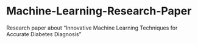 # Machine-Learning-Research-Paper
Research paper about “Innovative Machine Learning Techniques for Accurate Diabetes Diagnosis”      

